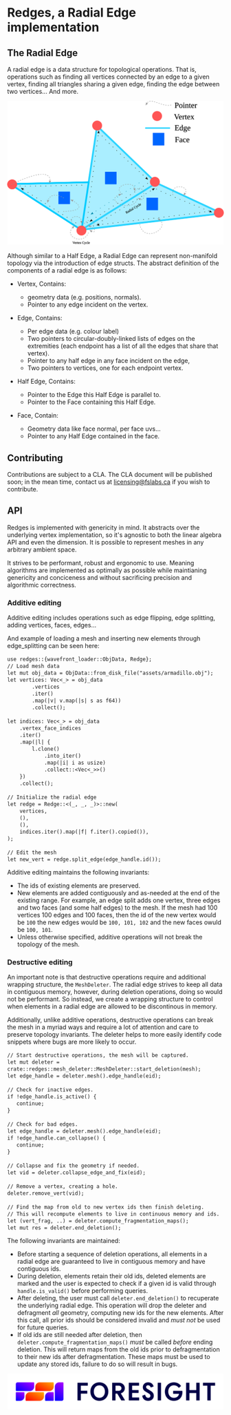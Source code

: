# Redges, a Radial Edge implementation

## The Radial Edge
A radial edge is a data structure for topological operations. That is, operations such as finding all vertices
connected by an edge to a given vertex, finding all triangles sharing a given edge, finding the edge between two
vertices... And more.

![radial edge](images/radial_edge.svg "Radial Edge")

Although similar to a Half Edge, a Radial Edge can represent non-manifold topology via the introduction of edge structs. The abstract definition of the components of a radial edge is as follows:

  - Vertex, Contains:
  	- geometry data (e.g. positions, normals).
    - Pointer to any edge incident on the vertex.

  - Edge, Contains:
      - Per edge data (e.g. colour label)
      - Two pointers to circular-doubly-linked lists of edges on the extremities (each endpoint has a list of all the edges that share that vertex).
      - Pointer to any half edge in any face incident on the edge,
      - Two pointers to vertices, one for each endpoint vertex.

 - Half Edge, Contains:
 	- Pointer to the Edge this Half Edge is parallel to.
 	- Pointer to the Face containing this Half Edge.

- Face, Contain:
	- Geometry data like face normal, per face uvs...
	- Pointer to any Half Edge contained in the face.

## Contributing

Contributions are subject to a CLA. The CLA document will be published soon; in the mean time, contact us at licensing@fslabs.ca if you wish to contribute.

## API

 Redges is implemented with genericity in mind. It abstracts over the underlying vertex implementation, so it's agnostic to both the linear algebra API and even the dimension. It is possible to represent meshes in any arbitrary ambient space.

 It strives to be performant, robust and ergonomic to use. Meaning algorithms are implemented as optimally as possible while maintianing genericity and conciceness and without sacrificing precision and algorithmic correctness.

 ### Additive editing

Additive editing includes operations such as edge flipping, edge splitting, adding vertices, faces, edges...

And example of loading a mesh and inserting new elements through edge_splitting can be seen here:

```ignore
use redges::{wavefront_loader::ObjData, Redge};
// Load mesh data
let mut obj_data = ObjData::from_disk_file("assets/armadillo.obj");
let vertices: Vec<_> = obj_data
        .vertices
        .iter()
        .map(|v| v.map(|s| s as f64))
        .collect();

let indices: Vec<_> = obj_data
    .vertex_face_indices
    .iter()
    .map(|l| {
        l.clone()
            .into_iter()
            .map(|i| i as usize)
            .collect::<Vec<_>>()
    })
    .collect();

// Initialize the radial edge
let redge = Redge::<(_, _, _)>::new(
    vertices,
    (),
    (),
    indices.iter().map(|f| f.iter().copied()),
);

// Edit the mesh
let new_vert = redge.split_edge(edge_handle.id());
```

Additive editing maintains the following invariants:
- The ids of existing elements are preserved.
- New elements are added contiguously and as-needed at the end of the existing range. For example, an edge split adds one vertex, three edges and two faces (and some half edges) to the mesh. If the mesh had 100 vertices 100 edges and 100 faces, then the id of the new vertex would be `100` the new edges would be `100, 101, 102` and the new faces owuld be `100, 101`.
- Unless otherwise specified, additive operations will not break the topology of the mesh.


### Destructive editing

 An important note is that destructive operations require and additional wrapping structure, the `MeshDeleter`. The radial edge strives to keep all data in contiguous memory, however, during deletion operations, doing so would not be performant. So instead, we create a wrapping structure to control when elements in a radial edge are allowed to be discontinous in memory.

Additionally, unlike additive operations, destructive operations can break the mesh in a myriad ways and require a lot of attention and care to preserve topology invariants. The deleter helps to more easily identify code snippets where bugs are more likely to occur.

 ```ignore
// Start destructive operations, the mesh will be captured.
let mut deleter = crate::redges::mesh_deleter::MeshDeleter::start_deletion(mesh);
let edge_handle = deleter.mesh().edge_handle(eid);

// Check for inactive edges.
if !edge_handle.is_active() {
    continue;
}

// Check for bad edges.
let edge_handle = deleter.mesh().edge_handle(eid);
if !edge_handle.can_collapse() {
    continue;
}

// Collapse and fix the geometry if needed.
let vid = deleter.collapse_edge_and_fix(eid);

// Remove a vertex, creating a hole.
deleter.remove_vert(vid);

// Find the map from old to new vertex ids then finish deleting.
// This will recompute elements to live in continuous memory and ids.
let (vert_frag, ..) = deleter.compute_fragmentation_maps();
let mut res = deleter.end_deletion();
 ```

The following invariants are maintained:
- Before starting a sequence of deletion operations, all elements in a radial edge are guaranteed to live in contiguous memory and have contiguous ids.
- During deletion, elements retain their old ids, deleted elements are marked and the user is expected to check if a given id is valid through `handle.is_valid()` before performing queries.
- After deleting, the user must call `deleter.end_deletion()` to recuperate the underlying radial edge. This operation will drop the deleter and defragment *all* geometry, computing new ids for the new elements. After this call, all prior ids should be considered invalid and *must not* be used for future queries.
- If old ids are still needed after deletion, then `deleter.compute_fragmentation_maps()` *must* be called *before* ending deletion. This will return maps from the old ids prior to defragmentation to their new ids after defragmentation. These maps must be used to update any stored ids, failure to do so will result in bugs.

![FSL Logo](images/fsl_logo.svg "Fsl Logo")
